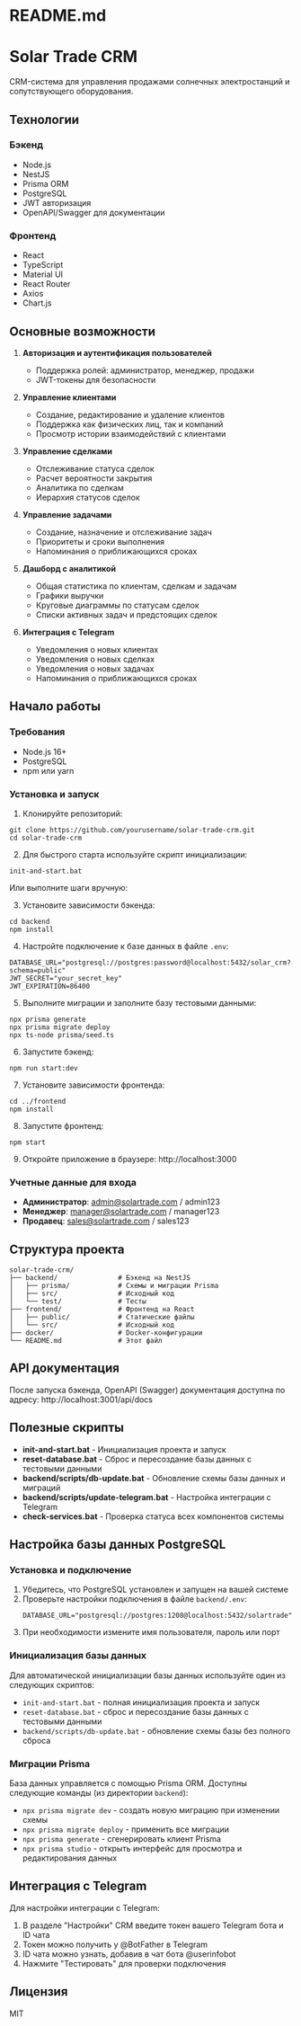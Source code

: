 # README.md
# Solar Trade CRM

CRM-система для управления продажами солнечных электростанций и сопутствующего оборудования.

## Технологии

### Бэкенд
- Node.js
- NestJS
- Prisma ORM
- PostgreSQL
- JWT авторизация
- OpenAPI/Swagger для документации

### Фронтенд
- React
- TypeScript
- Material UI
- React Router
- Axios
- Chart.js

## Основные возможности

1. **Авторизация и аутентификация пользователей**
   - Поддержка ролей: администратор, менеджер, продажи
   - JWT-токены для безопасности

2. **Управление клиентами**
   - Создание, редактирование и удаление клиентов
   - Поддержка как физических лиц, так и компаний
   - Просмотр истории взаимодействий с клиентами

3. **Управление сделками**
   - Отслеживание статуса сделок
   - Расчет вероятности закрытия
   - Аналитика по сделкам
   - Иерархия статусов сделок

4. **Управление задачами**
   - Создание, назначение и отслеживание задач
   - Приоритеты и сроки выполнения
   - Напоминания о приближающихся сроках

5. **Дашборд с аналитикой**
   - Общая статистика по клиентам, сделкам и задачам
   - Графики выручки
   - Круговые диаграммы по статусам сделок
   - Списки активных задач и предстоящих сделок

6. **Интеграция с Telegram**
   - Уведомления о новых клиентах
   - Уведомления о новых сделках
   - Уведомления о новых задачах
   - Напоминания о приближающихся сроках

## Начало работы

### Требования
- Node.js 16+ 
- PostgreSQL
- npm или yarn

### Установка и запуск

1. Клонируйте репозиторий:
```
git clone https://github.com/yourusername/solar-trade-crm.git
cd solar-trade-crm
```

2. Для быстрого старта используйте скрипт инициализации:
```
init-and-start.bat
```

Или выполните шаги вручную:

3. Установите зависимости бэкенда:
```
cd backend
npm install
```

4. Настройте подключение к базе данных в файле `.env`:
```
DATABASE_URL="postgresql://postgres:password@localhost:5432/solar_crm?schema=public"
JWT_SECRET="your_secret_key"
JWT_EXPIRATION=86400
```

5. Выполните миграции и заполните базу тестовыми данными:
```
npx prisma generate
npx prisma migrate deploy
npx ts-node prisma/seed.ts
```

6. Запустите бэкенд:
```
npm run start:dev
```

7. Установите зависимости фронтенда:
```
cd ../frontend
npm install
```

8. Запустите фронтенд:
```
npm start
```

9. Откройте приложение в браузере: http://localhost:3000

### Учетные данные для входа

- **Администратор**: admin@solartrade.com / admin123
- **Менеджер**: manager@solartrade.com / manager123
- **Продавец**: sales@solartrade.com / sales123

## Структура проекта

```
solar-trade-crm/
├── backend/               # Бэкенд на NestJS
│   ├── prisma/            # Схемы и миграции Prisma
│   ├── src/               # Исходный код
│   └── test/              # Тесты
├── frontend/              # Фронтенд на React
│   ├── public/            # Статические файлы
│   └── src/               # Исходный код
├── docker/                # Docker-конфигурации
└── README.md              # Этот файл
```

## API документация

После запуска бэкенда, OpenAPI (Swagger) документация доступна по адресу:
http://localhost:3001/api/docs

## Полезные скрипты

- **init-and-start.bat** - Инициализация проекта и запуск
- **reset-database.bat** - Сброс и пересоздание базы данных с тестовыми данными
- **backend/scripts/db-update.bat** - Обновление схемы базы данных и миграций
- **backend/scripts/update-telegram.bat** - Настройка интеграции с Telegram
- **check-services.bat** - Проверка статуса всех компонентов системы

## Настройка базы данных PostgreSQL

### Установка и подключение
1. Убедитесь, что PostgreSQL установлен и запущен на вашей системе
2. Проверьте настройки подключения в файле `backend/.env`:
   ```
   DATABASE_URL="postgresql://postgres:1208@localhost:5432/solartrade"
   ```
3. При необходимости измените имя пользователя, пароль или порт

### Инициализация базы данных
Для автоматической инициализации базы данных используйте один из следующих скриптов:
- `init-and-start.bat` - полная инициализация проекта и запуск
- `reset-database.bat` - сброс и пересоздание базы данных с тестовыми данными
- `backend/scripts/db-update.bat` - обновление схемы базы без полного сброса

### Миграции Prisma
База данных управляется с помощью Prisma ORM. Доступны следующие команды (из директории `backend`):
- `npx prisma migrate dev` - создать новую миграцию при изменении схемы
- `npx prisma migrate deploy` - применить все миграции
- `npx prisma generate` - сгенерировать клиент Prisma
- `npx prisma studio` - открыть интерфейс для просмотра и редактирования данных

## Интеграция с Telegram

Для настройки интеграции с Telegram:
1. В разделе "Настройки" CRM введите токен вашего Telegram бота и ID чата
2. Токен можно получить у @BotFather в Telegram
3. ID чата можно узнать, добавив в чат бота @userinfobot
4. Нажмите "Тестировать" для проверки подключения

## Лицензия

MIT
